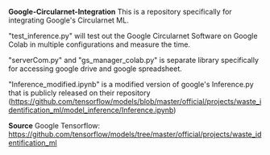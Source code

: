 **Google-Circularnet-Integration**
This is a repository specifically for integrating Google's Circularnet ML.

"test_inference.py" will test out the Google Circularnet Software on Google Colab in multiple configurations and measure the time.

"serverCom.py" and "gs_manager_colab.py" is separate library specifically for accessing google drive and google spreadsheet.

"Inference_modified.ipynb" is a modified version of google's Inference.py that is publicly released on their repository (https://github.com/tensorflow/models/blob/master/official/projects/waste_identification_ml/model_inference/Inference.ipynb)

**Source**
Google Tensorflow: https://github.com/tensorflow/models/tree/master/official/projects/waste_identification_ml
